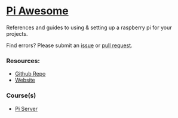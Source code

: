 # [Pi Awesome](https://www.piawesome.com)

References and guides to using & setting up a raspberry pi for your projects.

Find errors? Please submit an [issue](https://github.com/codingforentrepreneurs/Pi-Awesome/issues/new) or [pull request](https://github.com/codingforentrepreneurs/Pi-Awesome/pulls).

### Resources:
- [Github Repo](https://github.com/codingforentrepreneurs/Pi-Awesome)
- [Website](https://www.piawesome.com)

### Course(s)
- [Pi Server](https://cfe.sh/projects/pi-server)
